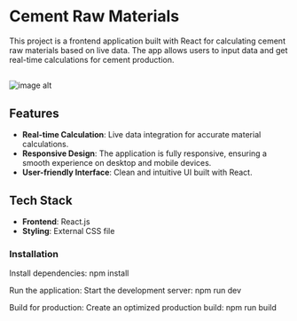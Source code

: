# Cement Raw Materials

This project is a frontend application built with React for calculating cement raw materials based on live data. The app allows users to input data and get real-time calculations for cement production.

##
![image alt]()

## Features
- **Real-time Calculation**: Live data integration for accurate material calculations.
- **Responsive Design**: The application is fully responsive, ensuring a smooth experience on desktop and mobile devices.
- **User-friendly Interface**: Clean and intuitive UI built with React.

## Tech Stack
- **Frontend**: React.js
- **Styling**: External CSS file

### Installation

Install dependencies: 
npm install

Run the application: Start the development server:
npm run dev

Build for production: Create an optimized production build:
npm run build
